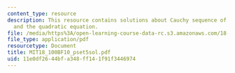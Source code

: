 ```yaml
---
content_type: resource
description: This resource contains solutions about Cauchy sequence of X converges
  and the quadratic equation.
file: /media/https%3A/open-learning-course-data-rc.s3.amazonaws.com/18-100b-analysis-i-fall-2010/11e0df2644bfa348ff141f91f3446974_MIT18_100BF10_pset5sol.pdf
file_type: application/pdf
resourcetype: Document
title: MIT18_100BF10_pset5sol.pdf
uid: 11e0df26-44bf-a348-ff14-1f91f3446974
---
```

